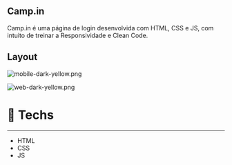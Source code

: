 ## Camp.in

Camp.in é uma página de login desenvolvida com HTML, CSS e JS, com intuito de treinar a Responsividade e Clean Code.

## Layout

![mobile-dark-yellow.png](https://s3-us-west-2.amazonaws.com/secure.notion-static.com/b9152861-d6a9-4eda-8a13-cc31c03eba30/mobile-dark-yellow.png)

![web-dark-yellow.png](https://s3-us-west-2.amazonaws.com/secure.notion-static.com/2d547ce1-ab56-4764-8b3f-9eb530e85e7d/web-dark-yellow.png)

# 🚀 **Techs**

---

- HTML
- CSS
- JS
